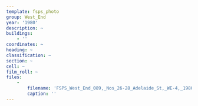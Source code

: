 ```yaml
---
template: fsps_photo
group: West_End
year: '1980'
description: ~
buildings:
    - ''
coordinates: ~
heading: ~
classification: ~
section: ~
cell: ~
film_roll: ~
files:
    -
        filename: 'FSPS_West_End_089,_Nos_26-28_Adelaide_St,_WE-4,_1980.png'
        caption: ''
---
```

